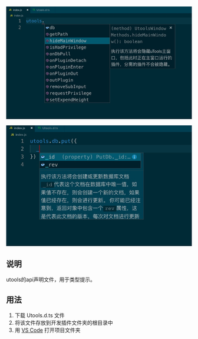 ![效果预览](./1.png)

![效果预览](./2.png)

## 说明

utools的api声明文件，用于类型提示。

## 用法

1. 下载 Utools.d.ts 文件
2. 将该文件存放到开发插件文件夹的根目录中
3. 用 [VS Code](https://code.visualstudio.com/) 打开项目文件夹
